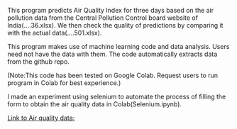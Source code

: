 This program predicts Air Quality Index for three days based on the air pollution data from the Central Pollution Control board website of India(....36.xlsx). We then check the quality of predictions by comparing it with the actual data(....501.xlsx).

This program makes use of machine learning code and data analysis. Users need not have the data with them. The code automatically extracts data from the github repo.  

(Note:This code has been tested on Google Colab. Request users to run program in Colab for best experience.)

I made an experiment using selenium to automate the process of filling the form to obtain the air quality data in Colab(Selenium.ipynb).

[Link to Air quality data:](https://app.cpcbccr.com/ccr/#/caaqm-dashboard-all/caaqm-landing/data)
